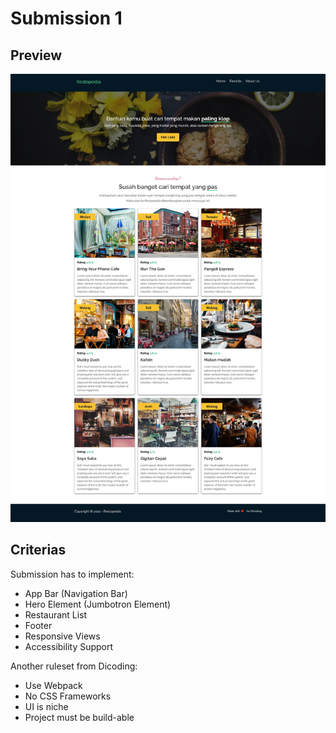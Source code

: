 # Submission 1

## Preview

![preview-page](src/public/images/readme_image.jpg)

## Criterias

Submission has to implement:

- App Bar (Navigation Bar)
- Hero Element (Jumbotron Element)
- Restaurant List
- Footer
- Responsive Views
- Accessibility Support

Another ruleset from Dicoding:

- Use Webpack
- No CSS Frameworks
- UI is niche
- Project must be build-able
